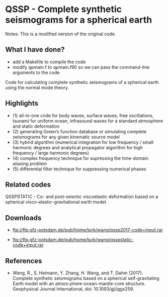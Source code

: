 # QSSP - Complete synthetic seismograms for a spherical earth

Notes: This is a modified version of the original code. 

## What I have done?
- add a Makefile to compile the code
- modify qpmain.f to qpmain.f90 so we can pass the command-line arguments to the code

Code for calculating complete synthetic seismograms of a spherical earth using the normal mode theory.

## Highlights
- (1) all-in-one code for body waves, surface waves, free oscillations, tsunami for uniform ocean, infrasound waves for a standard atmosphere and static deformation
- (2) generating Green’s function database or simulating complete seismograms for any given kinematic source model
- (3) hybrid algorithm (numerical integration for low frequency / small harmonic degrees and analytical propagator algorithm for high frequency / large harmonic degrees)
- (4) complex frequency technique for supressing the time-domain aliasing problem
- (5) differential filter technique for suppressing numerical phases

## Related codes
QSSPSTATIC - Co- and post-seismic viscoelastic deformation based on a spherical visco-elastic-gravitational earth model.

## Downloads
- ftp://ftp.gfz-potsdam.de/pub/home/turk/wang/qssp2017-code+input.rar

- ftp://ftp.gfz-potsdam.de/pub/home/turk/wang/qsspstatic-code+input.rar

## References
- Wang, R., S. Heimann, Y. Zhang, H. Wang, and T. Dahm (2017). Complete synthetic seismograms based on a spherical self-gravitating Earth model with an atmos-phere-ocean-mantle-core structure. Geophysical Journal International, doi: 10.1093/gji/ggx259.

